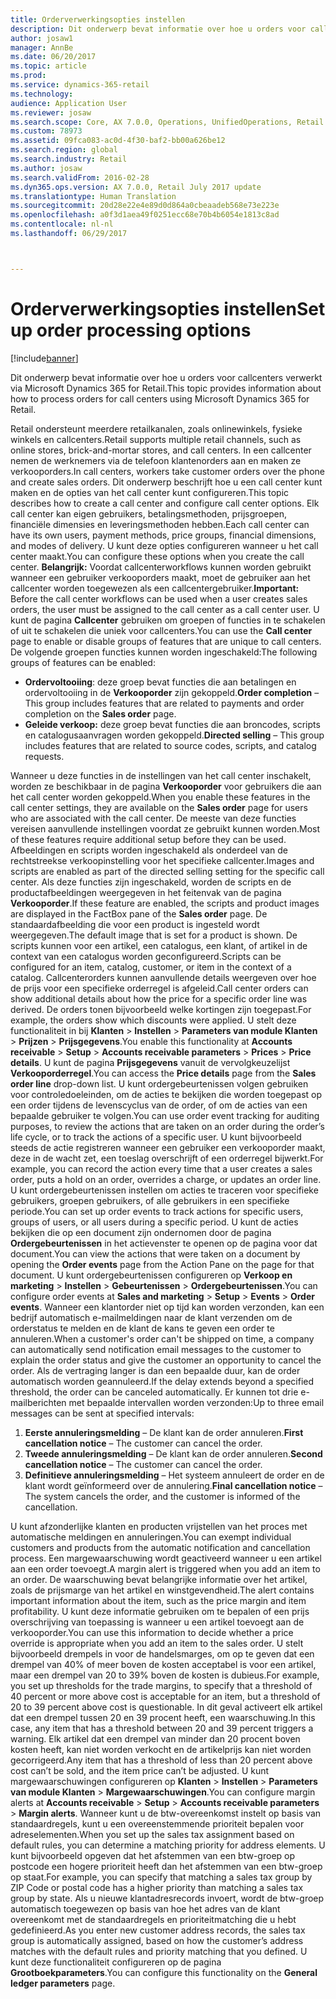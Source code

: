 ```yaml
---
title: Orderverwerkingsopties instellen
description: Dit onderwerp bevat informatie over hoe u orders voor callcenters verwerkt via Microsoft Dynamics 365 for Retail.
author: josaw1
manager: AnnBe
ms.date: 06/20/2017
ms.topic: article
ms.prod: 
ms.service: dynamics-365-retail
ms.technology: 
audience: Application User
ms.reviewer: josaw
ms.search.scope: Core, AX 7.0.0, Operations, UnifiedOperations, Retail
ms.custom: 78973
ms.assetid: 09fca083-ac0d-4f30-baf2-bb00a626be12
ms.search.region: global
ms.search.industry: Retail
ms.author: josaw
ms.search.validFrom: 2016-02-28
ms.dyn365.ops.version: AX 7.0.0, Retail July 2017 update
ms.translationtype: Human Translation
ms.sourcegitcommit: 20d28e22e4e89d0d864a0cbeaadeb568e73e223e
ms.openlocfilehash: a0f3d1aea49f0251ecc68e70b4b6054e1813c8ad
ms.contentlocale: nl-nl
ms.lasthandoff: 06/29/2017



---
```


# <a name="set-up-order-processing-options"></a><span data-ttu-id="fe34a-103">Orderverwerkingsopties instellen</span><span class="sxs-lookup"><span data-stu-id="fe34a-103">Set up order processing options</span></span>

[!include[banner](includes/banner.md)]


<span data-ttu-id="fe34a-104">Dit onderwerp bevat informatie over hoe u orders voor callcenters verwerkt via Microsoft Dynamics 365 for Retail.</span><span class="sxs-lookup"><span data-stu-id="fe34a-104">This topic provides information about how to process orders for call centers using Microsoft Dynamics 365 for Retail.</span></span> 

<span data-ttu-id="fe34a-105">Retail ondersteunt meerdere retailkanalen, zoals onlinewinkels, fysieke winkels en callcenters.</span><span class="sxs-lookup"><span data-stu-id="fe34a-105">Retail supports multiple retail channels, such as online stores, brick-and-mortar stores, and call centers.</span></span> <span data-ttu-id="fe34a-106">In een callcenter nemen de werknemers via de telefoon klantenorders aan en maken ze verkooporders.</span><span class="sxs-lookup"><span data-stu-id="fe34a-106">In call centers, workers take customer orders over the phone and create sales orders.</span></span> <span data-ttu-id="fe34a-107">Dit onderwerp beschrijft hoe u een call center kunt maken en de opties van het call center kunt configureren.</span><span class="sxs-lookup"><span data-stu-id="fe34a-107">This topic describes how to create a call center and configure call center options.</span></span> <span data-ttu-id="fe34a-108">Elk call center kan eigen gebruikers, betalingsmethoden, prijsgroepen, financiële dimensies en leveringsmethoden hebben.</span><span class="sxs-lookup"><span data-stu-id="fe34a-108">Each call center can have its own users, payment methods, price groups, financial dimensions, and modes of delivery.</span></span> <span data-ttu-id="fe34a-109">U kunt deze opties configureren wanneer u het call center maakt.</span><span class="sxs-lookup"><span data-stu-id="fe34a-109">You can configure these options when you create the call center.</span></span> <span data-ttu-id="fe34a-110">**Belangrijk:** Voordat callcenterworkflows kunnen worden gebruikt wanneer een gebruiker verkooporders maakt, moet de gebruiker aan het callcenter worden toegewezen als een callcentergebruiker.</span><span class="sxs-lookup"><span data-stu-id="fe34a-110">**Important:** Before the call center workflows can be used when a user creates sales orders, the user must be assigned to the call center as a call center user.</span></span> <span data-ttu-id="fe34a-111">U kunt de pagina **Callcenter** gebruiken om groepen of functies in te schakelen of uit te schakelen die uniek voor callcenters.</span><span class="sxs-lookup"><span data-stu-id="fe34a-111">You can use the **Call center** page to enable or disable groups of features that are unique to call centers.</span></span> <span data-ttu-id="fe34a-112">De volgende groepen functies kunnen worden ingeschakeld:</span><span class="sxs-lookup"><span data-stu-id="fe34a-112">The following groups of features can be enabled:</span></span>

-   <span data-ttu-id="fe34a-113">**Ordervoltooiing**: deze groep bevat functies die aan betalingen en ordervoltooiing in de **Verkooporder** zijn gekoppeld.</span><span class="sxs-lookup"><span data-stu-id="fe34a-113">**Order completion** – This group includes features that are related to payments and order completion on the **Sales order** page.</span></span>
-   <span data-ttu-id="fe34a-114">**Geleide verkoop:** deze groep bevat functies die aan broncodes, scripts en catalogusaanvragen worden gekoppeld.</span><span class="sxs-lookup"><span data-stu-id="fe34a-114">**Directed selling** – This group includes features that are related to source codes, scripts, and catalog requests.</span></span>

<span data-ttu-id="fe34a-115">Wanneer u deze functies in de instellingen van het call center inschakelt, worden ze beschikbaar in de pagina **Verkooporder** voor gebruikers die aan het call center worden gekoppeld.</span><span class="sxs-lookup"><span data-stu-id="fe34a-115">When you enable these features in the call center settings, they are available on the **Sales order** page for users who are associated with the call center.</span></span> <span data-ttu-id="fe34a-116">De meeste van deze functies vereisen aanvullende instellingen voordat ze gebruikt kunnen worden.</span><span class="sxs-lookup"><span data-stu-id="fe34a-116">Most of these features require additional setup before they can be used.</span></span> <span data-ttu-id="fe34a-117">Afbeeldingen en scripts worden ingeschakeld als onderdeel van de rechtstreekse verkoopinstelling voor het specifieke callcenter.</span><span class="sxs-lookup"><span data-stu-id="fe34a-117">Images and scripts are enabled as part of the directed selling setting for the specific call center.</span></span> <span data-ttu-id="fe34a-118">Als deze functies zijn ingeschakeld, worden de scripts en de productafbeeldingen weergegeven in het feitenvak van de pagina **Verkooporder**.</span><span class="sxs-lookup"><span data-stu-id="fe34a-118">If these feature are enabled, the scripts and product images are displayed in the FactBox pane of the **Sales order** page.</span></span> <span data-ttu-id="fe34a-119">De standaardafbeelding die voor een product is ingesteld wordt weergegeven.</span><span class="sxs-lookup"><span data-stu-id="fe34a-119">The default image that is set for a product is shown.</span></span> <span data-ttu-id="fe34a-120">De scripts kunnen voor een artikel, een catalogus, een klant, of artikel in de context van een catalogus worden geconfigureerd.</span><span class="sxs-lookup"><span data-stu-id="fe34a-120">Scripts can be configured for an item, catalog, customer, or item in the context of a catalog.</span></span> <span data-ttu-id="fe34a-121">Callcenterorders kunnen aanvullende details weergeven over hoe de prijs voor een specifieke orderregel is afgeleid.</span><span class="sxs-lookup"><span data-stu-id="fe34a-121">Call center orders can show additional details about how the price for a specific order line was derived.</span></span> <span data-ttu-id="fe34a-122">De orders tonen bijvoorbeeld welke kortingen zijn toegepast.</span><span class="sxs-lookup"><span data-stu-id="fe34a-122">For example, the orders show which discounts were applied.</span></span> <span data-ttu-id="fe34a-123">U stelt deze functionaliteit in bij **Klanten** &gt; **Instellen** &gt; **Parameters van module Klanten** &gt; **Prijzen** &gt; **Prijsgegevens**.</span><span class="sxs-lookup"><span data-stu-id="fe34a-123">You enable this functionality at **Accounts receivable** &gt; **Setup** &gt; **Accounts receivable parameters** &gt; **Prices** &gt; **Price details**.</span></span> <span data-ttu-id="fe34a-124">U kunt de pagina **Prijsgegevens** vanuit de vervolgkeuzelijst **Verkooporderregel**.</span><span class="sxs-lookup"><span data-stu-id="fe34a-124">You can access the **Price details** page from the **Sales order line** drop-down list.</span></span> <span data-ttu-id="fe34a-125">U kunt ordergebeurtenissen volgen gebruiken voor controledoeleinden, om de acties te bekijken die worden toegepast op een order tijdens de levenscyclus van de order, of om de acties van een bepaalde gebruiker te volgen.</span><span class="sxs-lookup"><span data-stu-id="fe34a-125">You can use order event tracking for auditing purposes, to review the actions that are taken on an order during the order’s life cycle, or to track the actions of a specific user.</span></span> <span data-ttu-id="fe34a-126">U kunt bijvoorbeeld steeds de actie registreren wanneer een gebruiker een verkooporder maakt, deze in de wacht zet, een toeslag overschrijft of een orderregel bijwerkt.</span><span class="sxs-lookup"><span data-stu-id="fe34a-126">For example, you can record the action every time that a user creates a sales order, puts a hold on an order, overrides a charge, or updates an order line.</span></span> <span data-ttu-id="fe34a-127">U kunt ordergebeurtenissen instellen om acties te traceren voor specifieke gebruikers, groepen gebruikers, of alle gebruikers in een specifieke periode.</span><span class="sxs-lookup"><span data-stu-id="fe34a-127">You can set up order events to track actions for specific users, groups of users, or all users during a specific period.</span></span> <span data-ttu-id="fe34a-128">U kunt de acties bekijken die op een document zijn ondernomen door de pagina **Ordergebeurtenissen** in het actievenster te openen op de pagina voor dat document.</span><span class="sxs-lookup"><span data-stu-id="fe34a-128">You can view the actions that were taken on a document by opening the **Order events** page from the Action Pane on the page for that document.</span></span> <span data-ttu-id="fe34a-129">U kunt ordergebeurtenissen configureren op **Verkoop en marketing** &gt; **Instellen** &gt; **Gebeurtenissen** &gt; **Ordergebeurtenissen**.</span><span class="sxs-lookup"><span data-stu-id="fe34a-129">You can configure order events at **Sales and marketing** &gt; **Setup** &gt; **Events** &gt; **Order events**.</span></span> <span data-ttu-id="fe34a-130">Wanneer een klantorder niet op tijd kan worden verzonden, kan een bedrijf automatisch e-mailmeldingen naar de klant verzenden om de orderstatus te melden en de klant de kans te geven een order te annuleren.</span><span class="sxs-lookup"><span data-stu-id="fe34a-130">When a customer's order can't be shipped on time, a company can automatically send notification email messages to the customer to explain the order status and give the customer an opportunity to cancel the order.</span></span> <span data-ttu-id="fe34a-131">Als de vertraging langer is dan een bepaalde duur, kan de order automatisch worden geannuleerd.</span><span class="sxs-lookup"><span data-stu-id="fe34a-131">If the delay extends beyond a specified threshold, the order can be canceled automatically.</span></span> <span data-ttu-id="fe34a-132">Er kunnen tot drie e-mailberichten met bepaalde intervallen worden verzonden:</span><span class="sxs-lookup"><span data-stu-id="fe34a-132">Up to three email messages can be sent at specified intervals:</span></span>

1.  <span data-ttu-id="fe34a-133">**Eerste annuleringsmelding** – De klant kan de order annuleren.</span><span class="sxs-lookup"><span data-stu-id="fe34a-133">**First cancellation notice** – The customer can cancel the order.</span></span>
2.  <span data-ttu-id="fe34a-134">**Tweede annuleringsmelding** – De klant kan de order annuleren.</span><span class="sxs-lookup"><span data-stu-id="fe34a-134">**Second cancellation notice** – The customer can cancel the order.</span></span>
3.  <span data-ttu-id="fe34a-135">**Definitieve annuleringsmelding** – Het systeem annuleert de order en de klant wordt geïnformeerd over de annulering.</span><span class="sxs-lookup"><span data-stu-id="fe34a-135">**Final cancellation notice** – The system cancels the order, and the customer is informed of the cancellation.</span></span>

<span data-ttu-id="fe34a-136">U kunt afzonderlijke klanten en producten vrijstellen van het proces met automatische meldingen en annuleringen.</span><span class="sxs-lookup"><span data-stu-id="fe34a-136">You can exempt individual customers and products from the automatic notification and cancellation process.</span></span> <span data-ttu-id="fe34a-137">Een margewaarschuwing wordt geactiveerd wanneer u een artikel aan een order toevoegt.</span><span class="sxs-lookup"><span data-stu-id="fe34a-137">A margin alert is triggered when you add an item to an order.</span></span> <span data-ttu-id="fe34a-138">De waarschuwing bevat belangrijke informatie over het artikel, zoals de prijsmarge van het artikel en winstgevendheid.</span><span class="sxs-lookup"><span data-stu-id="fe34a-138">The alert contains important information about the item, such as the price margin and item profitability.</span></span> <span data-ttu-id="fe34a-139">U kunt deze informatie gebruiken om te bepalen of een prijs overschrijving van toepassing is wanneer u een artikel toevoegt aan de verkooporder.</span><span class="sxs-lookup"><span data-stu-id="fe34a-139">You can use this information to decide whether a price override is appropriate when you add an item to the sales order.</span></span> <span data-ttu-id="fe34a-140">U stelt bijvoorbeeld drempels in voor de handelsmarges, om op te geven dat een drempel van 40% of meer boven de kosten acceptabel is voor een artikel, maar een drempel van 20 to 39% boven de kosten is dubieus.</span><span class="sxs-lookup"><span data-stu-id="fe34a-140">For example, you set up thresholds for the trade margins, to specify that a threshold of 40 percent or more above cost is acceptable for an item, but a threshold of 20 to 39 percent above cost is questionable.</span></span> <span data-ttu-id="fe34a-141">In dit geval activeert elk artikel dat een drempel tussen 20 en 39 procent heeft, een waarschuwing.</span><span class="sxs-lookup"><span data-stu-id="fe34a-141">In this case, any item that has a threshold between 20 and 39 percent triggers a warning.</span></span> <span data-ttu-id="fe34a-142">Elk artikel dat een drempel van minder dan 20 procent boven kosten heeft, kan niet worden verkocht en de artikelprijs kan niet worden gecorrigeerd.</span><span class="sxs-lookup"><span data-stu-id="fe34a-142">Any item that has a threshold of less than 20 percent above cost can’t be sold, and the item price can’t be adjusted.</span></span> <span data-ttu-id="fe34a-143">U kunt margewaarschuwingen configureren op **Klanten** &gt; **Instellen** &gt; **Parameters van module Klanten** &gt; **Margewaarschuwingen**.</span><span class="sxs-lookup"><span data-stu-id="fe34a-143">You can configure margin alerts at **Accounts receivable** &gt; **Setup** &gt; **Accounts receivable parameters** &gt; **Margin alerts**.</span></span> <span data-ttu-id="fe34a-144">Wanneer kunt u de btw-overeenkomst instelt op basis van standaardregels, kunt u een overeenstemmende prioriteit bepalen voor adreselementen.</span><span class="sxs-lookup"><span data-stu-id="fe34a-144">When you set up the sales tax assignment based on default rules, you can determine a matching priority for address elements.</span></span> <span data-ttu-id="fe34a-145">U kunt bijvoorbeeld opgeven dat het afstemmen van een btw-groep op postcode een hogere prioriteit heeft dan het afstemmen van een btw-groep op staat.</span><span class="sxs-lookup"><span data-stu-id="fe34a-145">For example, you can specify that matching a sales tax group by ZIP Code or postal code has a higher priority than matching a sales tax group by state.</span></span> <span data-ttu-id="fe34a-146">Als u nieuwe klantadresrecords invoert, wordt de btw-groep automatisch toegewezen op basis van hoe het adres van de klant overeenkomt met de standaardregels en prioriteitmatching die u hebt gedefinieerd.</span><span class="sxs-lookup"><span data-stu-id="fe34a-146">As you enter new customer address records, the sales tax group is automatically assigned, based on how the customer’s address matches with the default rules and priority matching that you defined.</span></span> <span data-ttu-id="fe34a-147">U kunt deze functionaliteit configureren op de pagina **Grootboekparameters**.</span><span class="sxs-lookup"><span data-stu-id="fe34a-147">You can configure this functionality on the **General ledger parameters** page.</span></span>




